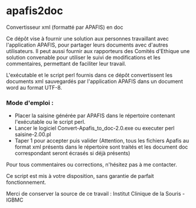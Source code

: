 # apafis2doc
 Convertisseur xml (formatté par APAFIS) en doc

Ce dépôt vise à fournir une solution aux personnes travaillant avec l'application APAFIS, pour partager leurs documents avec d'autres utilisateurs.
Il peut aussi fournir aux rapporteurs des Comités d'Ethique une solution convenable pour utiliser le suivi de modifications et les commentaires, permettant de faciliter leur travail.

L'exécutable et le script perl fournis dans ce dépôt convertissent les documents xml sauvegardés par l'application APAFIS dans un document word au format UTF-8.

### Mode d'emploi :

* Placer la saisine générée par APAFIS dans le répertoire contenant l'exécutable ou le script perl.
* Lancer le logiciel Convert-Apafis_to_doc-2.0.exe ou executer perl saisine-2.00.pl
* Taper 1 pour accepter puis valider
(Attention, tous les fichiers Apafis au format xml présents dans le répertoire sont traités et les document doc correspondant seront écrasés si déjà présents)

Pour tous commentaires ou corrections, n'hésitez pas à me contacter.

Ce script est mis à votre disposition, sans garantie de parfait fonctionnement.

Merci de conserver la source de ce travail : Institut Clinique de la Souris - IGBMC
